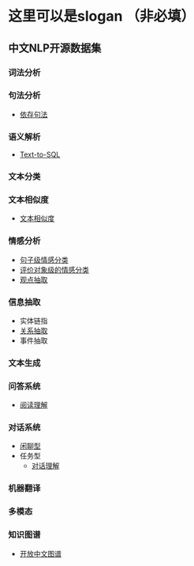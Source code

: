 # 这里可以是slogan （非必填）

## 中文NLP开源数据集

### 词法分析
### 句法分析
- [依存句法](dependency-parsing/dependency-parsing.md)
### 语义解析
- [Text-to-SQL](semantic-parsing/semantic-parsing.md)
### 文本分类
### 文本相似度
- [文本相似度](text-similarity/text-similarity.md)
### 情感分析
- [句子级情感分类](sentiment-analysis/sentiment-classification.md)
- [评价对象级的情感分类](sentiment-analysis/aspect-level-sentiment-classification.md)
- [观点抽取](sentiment-analysis/opinion-role-labeling.md)

### 信息抽取
- 实体链指
- [关系抽取](https://github.com/xuMINGzhi9/github-nlp-progress/blob/master/information-extraction/relation-extraction.md)
- 事件抽取

### 文本生成

### 问答系统
- [阅读理解](question-answering/mrc.md)

### 对话系统
- [闲聊型](dialog/open-domain-dialog.md)
- 任务型
    - [对话理解](dialog/task-based/spoken-language-understanding.md)

### 机器翻译

### 多模态
### 知识图谱
- [开放中文图谱](knowledge-graph/open-knowledge-graph.md)
